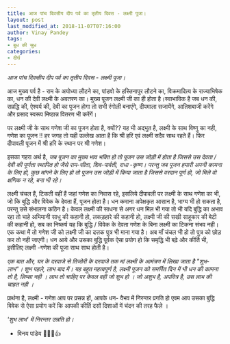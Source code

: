 ```yaml
---
title: आज पांच दिवसीय दीप पर्व का तृतीय दिवस - लक्ष्मी पूजा।
layout: post
last_modified_at: 2018-11-07T07:16:00
author: Vinay Pandey
tags:
- बुध की सुध
categories:
- दीर्घ
---
```

*आज पांच दिवसीय दीप पर्व का तृतीय दिवस - लक्ष्मी पूजा।*

आज मुख्य पर्व है - राम के अयोध्या लौटने का, पांडवो के हस्तिनापुर लौटने का, विक्रमादित्य के राज्याभिषेक का,  धन की देवी लक्ष्मी के अवतरण का। 
मुख्य पूजन लक्ष्मी जी का ही होता है।स्वाभाविक है जब धन की, सम्रद्धि की, ऐश्वर्य की, देवी का पूजन होगा तो सभी रंगोली बनाएंगे, दीपमाला सजायेंगे, आतिशबाजी करेंगे और प्रसाद स्वरूप मिष्ठान्न वितरण भी करेंगें।

पर लक्ष्मी जी के साथ गणेश जी का पूजन होता है, क्यों?? 
यह भी अद्भुत है, लक्ष्मी के साथ विष्णु का नही, गणेश का पूजन !! हर जगह तो यही उल्लेख आता है कि श्री हरि एवं लक्ष्मी सदैव साथ रहते हैं। फिर दीपावली पूजन में श्री हरि के स्थान पर श्री गणेश। 

 इसका गहरा अर्थ है, *जब पूजन का मुख्य भाव भक्ति हो तो पूजन उस जोड़ी में होता है जिससे उस देवता / देवी की पूर्णता स्थापित हो  जैसे राम-सीता, शिव-पार्वती, राधा -कृष्ण। परन्तु जब पूजन हमारी अपनी कामना के लिए हो, कुछ मांगने के लिए हो तो पूजन उस जोड़ी में किया जाता है जिससे वरदान पूर्ण हो, जो मिले वो क्षणिक न रहे, बना भी रहे।*

लक्ष्मी चंचल हैं, टिकती वहीं हैं जहां गणेश का निवास रहे, इसलिये दीपावली पर लक्ष्मी के साथ गणेश का भी, जो कि बुद्धि और विवेक के देवता हैं, पूजन होता है। धन कमाना अपेक्षकृत आसान है, भाग्य भी हो सकता है, परन्तु उसे संभालना कठिन है। केवल लक्ष्मी की साधना से अगर धन मिल भी गया तो भी यदि बुद्धि का अभाव रहा तो चाहे अभिमानी साधु की कहानी हो, लकड़हारे की कहानी हो, लक्ष्मी जी की सखी साहूकार की बेटी की कहानी हो,  सब का निष्कर्ष यह कि बुद्धि / विवेक के देवता गणेश के बिना लक्ष्मी का टिकना संभव नही। एक कथा में तो गणेश जी को लक्ष्मी जी का दत्तक पुत्र भी माना गया है। अब माँ चंचल भी हो तो पुत्र को छोड़ कर तो नही जाएगी। 
धन आये और उसका बुद्धि पूर्वक ऐसा प्रयोग हो कि समृद्धि भी बढ़े और कीर्ति भी, इसीलिए लक्ष्मी -गणेश की पूजा साथ साथ होती है।

*एक बात और, घर के दरवाजे से तिजोरी के दरवाजे तक मां लक्ष्मी के आमंत्रण में लिखा जाता है "शुभ-लाभ"। शुभ पहले, लाभ बाद में। यह बहुत महत्वपूर्ण है, लक्ष्मी पूजन को समर्पित दिन में भी धन की कामना तो है, लिप्सा नही । लाभ तो चाहिए पर केवल वही जो शुभ हो ।  जो अशुभ है, अपवित्र है, उस लाभ की चाहत नही ।*

प्रार्थना है, 
लक्ष्मी - गणेश आप पर प्रसन्न हों,
आपके धन- वैभव में निरन्तर प्रगति हो एवम आप उसका बुद्धि विवेक से ऐसा प्रयोग करें कि आपकी कीर्ति दसों दिशाओं में चंदन की तरह फैले ।

*'शुभ लाभ' में निरन्तर उन्नति हो।*

- विनय पांडेय
🙏🌷🌷👍


